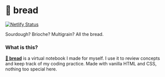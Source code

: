 # 🍞 bread
[![Netlify Status](https://api.netlify.com/api/v1/badges/52c5b290-b535-421c-b83b-1f5437b81bd8/deploy-status)](https://app.netlify.com/sites/hannahs-bread/deploys)  

Sourdough? Brioche? Multigrain? All the bread.    
  
### What is this?
[**🍞 bread**](https://hannahs-bread.netlify.app/) is a virtual notebook I made for myself. I use it to review concepts and keep track of my coding practice. Made with vanilla HTML and CSS, nothing too special here.
